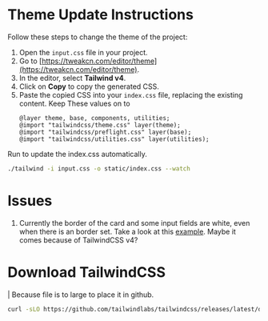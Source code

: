 # Theme Update Instructions

Follow these steps to change the theme of the project:

1. Open the `input.css` file in your project.
2. Go to [https://tweakcn.com/editor/theme](https://tweakcn.com/editor/theme).
3. In the editor, select **Tailwind v4**.
4. Click on **Copy** to copy the generated CSS.
5. Paste the copied CSS into your `index.css` file, replacing the existing content. Keep These values on to
    ```tailwind
    @layer theme, base, components, utilities;
    @import "tailwindcss/theme.css" layer(theme);
    @import "tailwindcss/preflight.css" layer(base);
    @import "tailwindcss/utilities.css" layer(utilities);
    ```

Run to update the index.css automatically.

```bash
./tailwind -i input.css -o static/index.css --watch
```

# Issues

1. Currently the border of the card and some input fields are white, even when there is an border set. Take a look at this [example](https://play.tailwindcss.com/BiIhHAQLXm?file=css). Maybe it comes because of TailwindCSS v4?


# Download TailwindCSS
| Because file is to large to place it in github.

```bash
curl -sLO https://github.com/tailwindlabs/tailwindcss/releases/latest/download/tailwindcss-linux-x64 && chmod +x tailwindcss-linux-x64 && mv tailwindcss-linux-x64 tailwind
```
